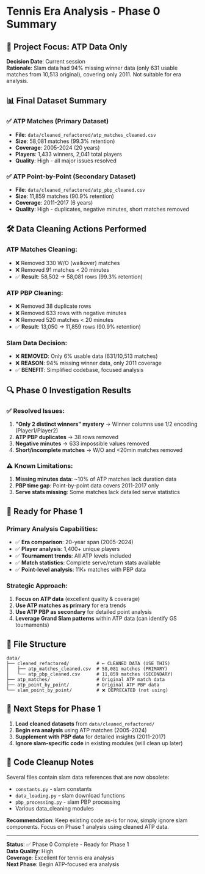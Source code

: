 # Tennis Era Analysis - Phase 0 Summary

## 🎯 **Project Focus: ATP Data Only**

**Decision Date**: Current session  
**Rationale**: Slam data had 94% missing winner data (only 631 usable matches from 10,513 original), covering only 2011. Not suitable for era analysis.

## 📊 **Final Dataset Summary**

### ✅ **ATP Matches (Primary Dataset)**
- **File**: `data/cleaned_refactored/atp_matches_cleaned.csv`
- **Size**: 58,081 matches (99.3% retention)
- **Coverage**: 2005-2024 (20 years)
- **Players**: 1,433 winners, 2,041 total players
- **Quality**: High - all major issues resolved

### ✅ **ATP Point-by-Point (Secondary Dataset)**  
- **File**: `data/cleaned_refactored/atp_pbp_cleaned.csv`
- **Size**: 11,859 matches (90.9% retention)
- **Coverage**: 2011-2017 (6 years)
- **Quality**: High - duplicates, negative minutes, short matches removed

## 🛠️ **Data Cleaning Actions Performed**

### ATP Matches Cleaning:
- ❌ Removed 330 W/O (walkover) matches
- ❌ Removed 91 matches < 20 minutes
- ✅ **Result**: 58,502 → 58,081 rows (99.3% retention)

### ATP PBP Cleaning:
- ❌ Removed 38 duplicate rows  
- ❌ Removed 633 rows with negative minutes
- ❌ Removed 520 matches < 20 minutes
- ✅ **Result**: 13,050 → 11,859 rows (90.9% retention)

### Slam Data Decision:
- ❌ **REMOVED**: Only 6% usable data (631/10,513 matches)
- ❌ **REASON**: 94% missing winner data, only 2011 coverage
- ✅ **BENEFIT**: Simplified codebase, focused analysis

## 🔍 **Phase 0 Investigation Results**

### ✅ **Resolved Issues**:
1. **"Only 2 distinct winners" mystery** → Winner columns use 1/2 encoding (Player1/Player2)
2. **ATP PBP duplicates** → 38 rows removed
3. **Negative minutes** → 633 impossible values removed
4. **Short/incomplete matches** → W/O and <20min matches removed

### ⚠️ **Known Limitations**:
1. **Missing minutes data**: ~10% of ATP matches lack duration data
2. **PBP time gap**: Point-by-point data covers 2011-2017 only
3. **Serve stats missing**: Some matches lack detailed serve statistics

## 🎯 **Ready for Phase 1**

### **Primary Analysis Capabilities**:
- ✅ **Era comparison**: 20-year span (2005-2024)
- ✅ **Player analysis**: 1,400+ unique players
- ✅ **Tournament trends**: All ATP levels included
- ✅ **Match statistics**: Complete serve/return stats available
- ✅ **Point-level analysis**: 11K+ matches with PBP data

### **Strategic Approach**:
1. **Focus on ATP data** (excellent quality & coverage)
2. **Use ATP matches as primary** for era trends
3. **Use ATP PBP as secondary** for detailed point analysis
4. **Leverage Grand Slam patterns** within ATP data (can identify GS tournaments)

## 📁 **File Structure**

```
data/
├── cleaned_refactored/          # ← CLEANED DATA (USE THIS)
│   ├── atp_matches_cleaned.csv  # 58,081 matches (PRIMARY)
│   └── atp_pbp_cleaned.csv      # 11,859 matches (SECONDARY)
├── atp_matches/                 # Original ATP match data
├── atp_point_by_point/          # Original ATP PBP data
└── slam_point_by_point/         # ❌ DEPRECATED (not using)
```

## 🚀 **Next Steps for Phase 1**

1. **Load cleaned datasets** from `data/cleaned_refactored/`
2. **Begin era analysis** using ATP matches (2005-2024)
3. **Supplement with PBP data** for detailed insights (2011-2017)
4. **Ignore slam-specific code** in existing modules (will clean up later)

## 🧹 **Code Cleanup Notes**

Several files contain slam data references that are now obsolete:
- `constants.py` - slam constants
- `data_loading.py` - slam download functions  
- `pbp_processing.py` - slam PBP processing
- Various data_cleaning modules

**Recommendation**: Keep existing code as-is for now, simply ignore slam components. Focus on Phase 1 analysis using cleaned ATP data.

---

**Status**: ✅ Phase 0 Complete - Ready for Phase 1  
**Data Quality**: High  
**Coverage**: Excellent for tennis era analysis  
**Next Phase**: Begin ATP-focused era analysis 